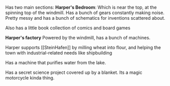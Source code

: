 Has two main sections:
**Harper's Bedroom**: Which is near the top, at the spinning top of the windmill. Has a bunch of gears constantly making noise. Pretty messy and has a bunch of schematics for inventions scattered about.

Also has a little book collection of comics and board games

**Harper's factory** Powered by the windmill, has a bunch of machines.

Harper supports [[SteinHafen]] by milling wheat into flour, and helping the town with industrial-related needs like shipbuilding

Has a machine that purifies water from the lake.

Has a secret science project covered up by a blanket. Its a magic motorcycle kinda thing.
